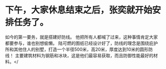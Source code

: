 # 下午，大家休息结束之后，张奕就开始安排任务了。
如今的第一要务，就是搭建好防线。
他把所有人都喊了过来，这种事情肯定大家都要参与，谁也别想偷懒。
陆可燃的图纸已经设计好了，防线的理念是围绕庇护所和其他住人的别墅，打造一个半径500米，高20米，厚度达到10米的圆形防线！
主要建筑材料为钢筋和冰块，这是他们最容易获取，而且防御性能最好的材料。</


